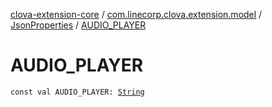 [clova-extension-core](../../index.md) / [com.linecorp.clova.extension.model](../index.md) / [JsonProperties](index.md) / [AUDIO_PLAYER](./-a-u-d-i-o_-p-l-a-y-e-r.md)

# AUDIO_PLAYER

`const val AUDIO_PLAYER: `[`String`](https://kotlinlang.org/api/latest/jvm/stdlib/kotlin/-string/index.html)